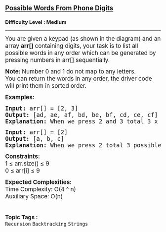 <h2><a href="https://www.geeksforgeeks.org/problems/possible-words-from-phone-digits-1587115620/1">Possible Words From Phone Digits</a></h2><h3>Difficulty Level : Medium</h3><hr><div class="problems_problem_content__Xm_eO" bis_skin_checked="1"><p><span style="font-size: 14pt;">You are given a keypad (as shown in the diagram) and an array <strong>arr[]</strong> containing digits, your task is to list all possible words in any order which can be generated by pressing numbers in arr[] sequentially.</span></p>
<p><strong><span style="font-size: 14pt;">Note:&nbsp;</span></strong><span style="font-size: 18.6667px;">Number 0 and 1 do not map to any letters.<br>You can return the words in any order, the driver code will print them in sorted order.</span></p>
<p><span style="font-size: 14pt;"><strong>Examples:</strong></span></p>
<pre><span style="font-size: 14pt;"><strong style="font-size: 18.6667px;">Input:</strong><span style="font-size: 18.6667px;"> arr[] = [2, 3]
</span><strong style="font-size: 18.6667px;">Output:</strong><span style="font-size: 18.6667px;"> [ad, ae, af, bd, be, bf, cd, ce, cf]
</span><strong style="font-size: 18.6667px;">Explanation:</strong><span style="font-size: 18.6667px;"> When we press 2 and 3 total 3 x 3 = 9 possible words formed.</span></span></pre>
<pre><span style="font-size: 14pt;"><strong>Input:</strong> arr[] = [2]
<strong>Output:</strong> [a, b, c]
<strong>Explanation:</strong> When we press 2 total 3 possible words formed.</span></pre>
<p><span style="font-size: 14pt;"><strong>Constraints:<br></strong></span><span style="font-size: 14pt;">1 ≤ arr.size() ≤ 9<br>0 ≤ arr[i] ≤ 9</span></p>
<p><span style="font-size: 14pt;"><strong>Expected Complexities:<br></strong></span><span style="font-size: 14pt;">Time Complexity: O(4 ^ n)<br>Auxiliary Space: O(n)</span></p></div><br><p><span style=font-size:18px><strong>Topic Tags : </strong><br><code>Recursion</code>&nbsp;<code>Backtracking</code>&nbsp;<code>Strings</code>&nbsp;</p>
